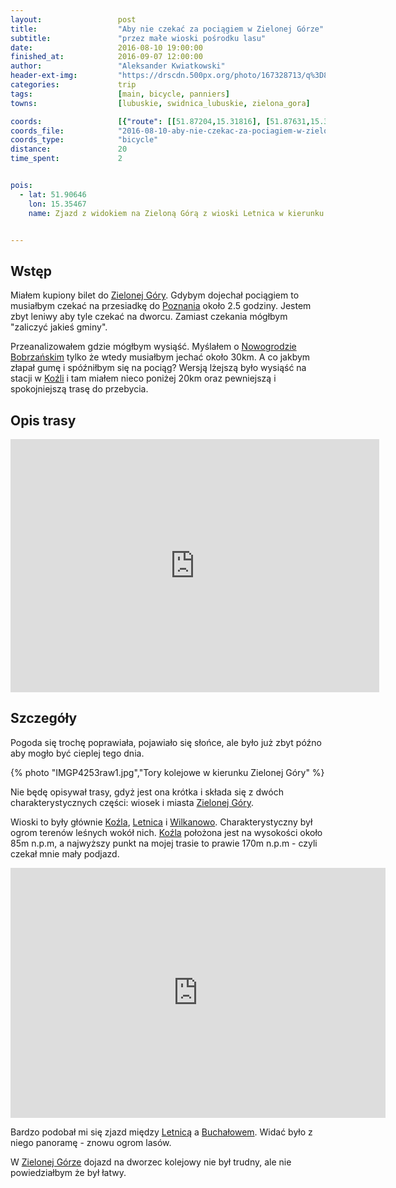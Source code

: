 ```yaml
---
layout:                 post
title:                  "Aby nie czekać za pociągiem w Zielonej Górze"
subtitle:               "przez małe wioski pośrodku lasu"
date:                   2016-08-10 19:00:00
finished_at:            2016-09-07 12:00:00
author:                 "Aleksander Kwiatkowski"
header-ext-img:         "https://drscdn.500px.org/photo/167328713/q%3D80_m%3D2000/cfb5e1e491cf2d8a1c549b41b40b1920"
categories:             trip
tags:                   [main, bicycle, panniers]
towns:                  [lubuskie, swidnica_lubuskie, zielona_gora]

coords:                 [{"route": [[51.87204,15.31816], [51.87631,15.31215], [51.88650,15.31657], [51.89503,15.32751], [51.90374,15.34498], [51.90576,15.35395], [51.90999,15.35790], [51.91243,15.37150], [51.91987,15.39249], [51.92286,15.42716], [51.92222,15.43540], [51.91846,15.43738], [51.92005,15.43952], [51.92564,15.45540], [51.93622,15.49510], [51.94001,15.49415], [51.93966,15.50214], [51.94545,15.51398], [51.94717,15.51432]], "type": "bicycle"}]
coords_file:            "2016-08-10-aby-nie-czekac-za-pociagiem-w-zielonej-gorze.json"
coords_type:            "bicycle"
distance:               20
time_spent:             2


pois:
  - lat: 51.90646
    lon: 15.35467
    name: Zjazd z widokiem na Zieloną Górą z wioski Letnica w kierunku Buchałowa.


---
```


[wiki-zielona-gora]: https://pl.wikipedia.org/wiki/Zielona_G%C3%B3ra
[wiki-poznan]: https://pl.wikipedia.org/wiki/Pozna%C5%84
[wiki-nowogrod]: https://pl.wikipedia.org/wiki/Nowogr%C3%B3d_Bobrza%C5%84ski
[wiki-kozla]: https://pl.wikipedia.org/wiki/Ko%C5%BAla
[wiki-letnica]: https://pl.wikipedia.org/wiki/Letnica_(wojew%C3%B3dztwo_lubuskie)
[wiki-wilkanowo]: https://pl.wikipedia.org/wiki/Wilkanowo_(wojew%C3%B3dztwo_lubuskie)
[wiki-buchalow]: https://pl.wikipedia.org/wiki/Bucha%C5%82%C3%B3w

Wstęp
-----

Miałem kupiony bilet do [Zielonej Góry][wiki-zielona-gora]. Gdybym dojechał
pociągiem to musiałbym
czekać na przesiadkę do [Poznania][wiki-poznan] około 2.5 godziny. Jestem zbyt leniwy
aby tyle czekać na dworcu. Zamiast czekania mógłbym "zaliczyć jakieś gminy".

Przeanalizowałem gdzie mógłbym wysiąść. Myślałem o [Nowogrodzie Bobrzańskim][wiki-nowogrod]
tylko że wtedy musiałbym jechać około 30km. A co jakbym złapał gumę i spóźniłbym się na
pociąg? Wersją lżejszą było wysiąść na stacji w [Koźli][wiki-kozla] i tam miałem nieco
poniżej 20km oraz pewniejszą i spokojniejszą trasę do przebycia.

Opis trasy
----------

<iframe height='405' width='590' frameborder='0' allowtransparency='true' scrolling='no' src='https://www.strava.com/activities/671669007/embed/239797b88ecd7843eea797980fde44e9c9890dbc'></iframe>

Szczegóły
---------

Pogoda się trochę poprawiała, pojawiało się słońce, ale było już zbyt późno
aby mogło być cieplej tego dnia.

{% photo "IMGP4253raw1.jpg","Tory kolejowe w kierunku Zielonej Góry" %}

Nie będę opisywał trasy, gdyż jest ona krótka i składa się z dwóch charakterystycznych
części: wiosek i miasta [Zielonej Góry][wiki-zielona-gora].

Wioski to były głównie [Koźla][wiki-kozla], [Letnica][wiki-letnica] i [Wilkanowo][wiki-wilkanowo].
Charakterystyczny był ogrom terenów leśnych wokół nich. [Koźla][wiki-kozla]
położona jest na wysokości około 85m n.p.m, a najwyższy punkt na
mojej trasie to prawie 170m n.p.m - czyli czekał mnie mały podjazd.

<div class="vimeo"><iframe src='http://player.vimeo.com/video/181651875' width="600" height="400" frameborder="0" webkitAllowFullScreen mozallowfullscreen allowFullScreen> </iframe></div>

Bardzo podobał mi się zjazd między [Letnicą][wiki-letnica] a [Buchałowem][wiki-buchalow].
Widać było z niego panoramę - znowu ogrom lasów.

W [Zielonej Górze][wiki-zielona-gora] dojazd na dworzec kolejowy nie był trudny,
ale nie powiedziałbym że był łatwy.
